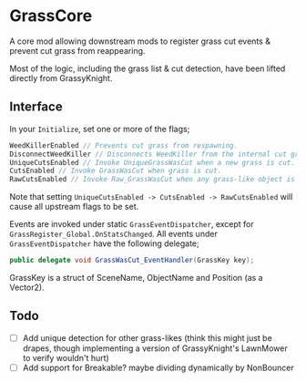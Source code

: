 # GrassCore

A core mod allowing downstream mods to register grass cut events & prevent cut grass from reappearing.

Most of the logic, including the grass list & cut detection, have been lifted directly from GrassyKnight.

## Interface
In your `Initialize`, set one or more of the flags;
```cs
WeedKillerEnabled // Prevents cut grass from respawning.
DisconnectWeedKiller // Disconnects WeedKiller from the internal cut grass dict, allowing downstream mods to modify.
UniqueCutsEnabled // Invoke UniqueGrassWasCut when a new grass is cut.
CutsEnabled // Invoke GrassWasCut when grass is cut.
RawCutsEnabled // Invoke Raw_GrassWasCut when any grass-like object is cut.
```
Note that setting `UniqueCutsEnabled -> CutsEnabled -> RawCutsEnabled` will cause all upstream flags to be set.

Events are invoked under static `GrassEventDispatcher`, except for `GrassRegister_Global.OnStatsChanged`. All events under `GrassEventDispatcher` have the following delegate;
```cs
public delegate void GrassWasCut_EventHandler(GrassKey key);
```
GrassKey is a struct of SceneName, ObjectName and Position (as a Vector2).

## Todo

- [ ] Add unique detection for other grass-likes (think this might just be drapes, though implementing a version of GrassyKnight's LawnMower to verify wouldn't hurt)
- [ ] Add support for Breakable? maybe dividing dynamically by NonBouncer